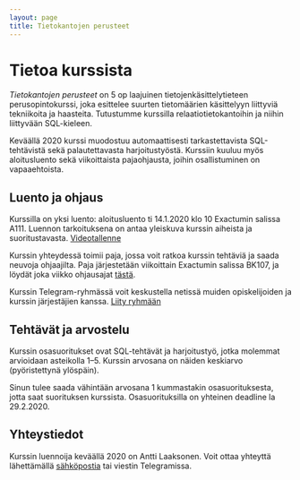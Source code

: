 ```yaml
---
layout: page
title: Tietokantojen perusteet
---
```

# Tietoa kurssista

_Tietokantojen perusteet_ on 5 op laajuinen
tietojenkäsittelytieteen perusopintokurssi,
joka esittelee suurten tietomäärien käsittelyyn
liittyviä tekniikoita ja haasteita.
Tutustumme kurssilla relaatiotietokantoihin
ja niihin liittyvään SQL-kieleen.

Keväällä 2020 kurssi muodostuu automaattisesti
tarkastettavista SQL-tehtävistä sekä
palautettavasta harjoitustyöstä.
Kurssiin kuuluu myös aloitusluento sekä
viikoittaista pajaohjausta,
joihin osallistuminen on vapaaehtoista.

## Luento ja ohjaus

Kurssilla on yksi luento: aloitusluento ti 14.1.2020 klo 10 Exactumin salissa A111.
Luennon tarkoituksena on antaa yleiskuva kurssin aiheista
ja suoritustavasta.
[Videotallenne](https://www.helsinki.fi/en/unitube/video/a9e6eb6e-8cda-4a15-9e67-e635da0c8bce)

Kurssin yhteydessä toimii paja, jossa voit ratkoa kurssin tehtäviä ja saada
neuvoja ohjaajilta.
Paja järjestetään viikoittain Exactumin salissa BK107,
ja löydät joka viikko ohjausajat [tästä](https://study.cs.helsinki.fi/pajat/api/tikape/current?color=pink&text=Tikape).

Kurssin Telegram-ryhmässä voit keskustella netissä muiden opiskelijoiden ja
kurssin järjestäjien kanssa. [Liity ryhmään](https://t.me/tkt_tikape)

## Tehtävät ja arvostelu

Kurssin osasuoritukset ovat SQL-tehtävät ja harjoitustyö,
jotka molemmat arvioidaan asteikolla 1–5.
Kurssin arvosana on näiden keskiarvo (pyöristettynä ylöspäin).

Sinun tulee saada vähintään arvosana 1 kummastakin osasuorituksesta,
jotta saat suorituksen kurssista.
Osasuorituksilla on yhteinen deadline la 29.2.2020.

## Yhteystiedot

Kurssin luennoija keväällä 2020 on Antti Laaksonen.
Voit ottaa yhteyttä lähettämällä [sähköpostia](mailto:ahslaaks@cs.helsinki.fi)
tai viestin Telegramissa. 